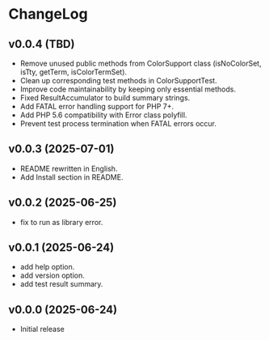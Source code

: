 # ChangeLog

## v0.0.4 (TBD)

 * Remove unused public methods from ColorSupport class (isNoColorSet, isTty, getTerm, isColorTermSet).
 * Clean up corresponding test methods in ColorSupportTest.
 * Improve code maintainability by keeping only essential methods.
 * Fixed ResultAccumulator to build summary strings.
 * Add FATAL error handling support for PHP 7+.
 * Add PHP 5.6 compatibility with Error class polyfill.
 * Prevent test process termination when FATAL errors occur.

## v0.0.3 (2025-07-01)

 * README rewritten in English.
 * Add Install section in README.

## v0.0.2 (2025-06-25)

 * fix to run as library error.

## v0.0.1 (2025-06-24)

 * add help option.
 * add version option.
 * add test result summary.

## v0.0.0 (2025-06-24)

 * Initial release